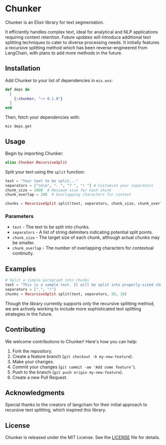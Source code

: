 # Chunker

Chunker is an Elixir library for text segmentation.

It efficiently handles complex text, ideal for analytical and NLP applications requiring context retention. Future updates will introduce additional text splitting techniques to cater to diverse processing needs. It initially features a recursive splitting method which has been reverse-engineered from LangChain, with plans to add more methods in the future. 

## Installation

Add Chunker to your list of dependencies in `mix.exs`:

```elixir
def deps do
  [
    {:chunker, "~> 0.1.0"}
  ]
end
```

Then, fetch your dependencies with:

```
mix deps.get
```

## Usage

Begin by importing Chunker:

```elixir
alias Chunker.RecursiveSplit
```

Split your text using the `split` function:

```elixir
text = "Your text to be split..."
separators = ["\n\n", ". ", "? ", "! "] # Customize your separators
chunk_size = 1000  # Maximum size for each chunk
chunk_overlap = 200  # Overlapping characters for context

chunks = RecursiveSplit.split(text, separators, chunk_size, chunk_overlap)
```

### Parameters

- `text` - The text to be split into chunks.
- `separators` - A list of string delimiters indicating potential split points.
- `chunk_size` - The target size of each chunk, although actual chunks may be smaller.
- `chunk_overlap` - The number of overlapping characters for contextual continuity.

## Examples

```elixir
# Split a simple paragraph into chunks
text = "This is a sample text. It will be split into properly-sized chunks using the Chunker library."
separators = [".", "!"]
chunks = RecursiveSplit.split(text, separators, 50, 10)
```

Though the library currently supports only the recursive splitting method, we are actively working to include more sophisticated text splitting strategies in the future.

## Contributing

We welcome contributions to Chunker! Here's how you can help:

1. Fork the repository.
2. Create a feature branch (`git checkout -b my-new-feature`).
3. Make your changes.
4. Commit your changes (`git commit -am 'Add some feature'`).
5. Push to the branch (`git push origin my-new-feature`).
6. Create a new Pull Request.

## Acknowledgments

Special thanks to the creators of langchain for their initial approach to recursive text splitting, which inspired this library.

## License

Chunker is released under the MIT License. See the [LICENSE](LICENSE) file for details.